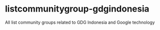 # listcommunitygroup-gdgindonesia
All list community groups related to GDG Indonesia and Google technology

